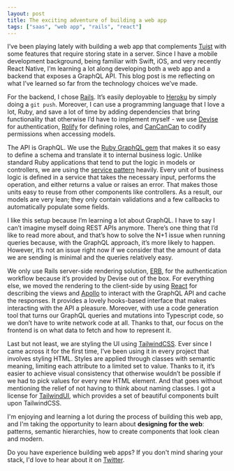 ```yaml
---
layout: post
title: The exciting adventure of building a web app
tags: ["saas", "web app", "rails", "react"]
---
```


I’ve been playing lately with building a web app that complements [Tuist](https://tuist.io) with some features that require storing state in a server. Since I have a mobile development background, being familiar with Swift, iOS, and very recently React Native, I’m learning a lot along developing both a web app and a backend that exposes a GraphQL API. This blog post is me reflecting on what I’ve learned so far from the technology choices we’ve made.

For the backend, I chose [Rails](https://rubyonrails.org/). It’s easily deployable to [Heroku](https://heroku.com) by simply doing a `git push`. Moreover, I can use a programming language that I love a lot, Ruby, and save a lot of time by adding dependencies that bring functionality that otherwise I’d have to implement myself - we use [Devise](https://github.com/heartcombo/devise) for authentication, [Rolify](https://github.com/RolifyCommunity/rolify) for defining roles, and [CanCanCan](https://github.com/CanCanCommunity/cancancan) to codify permissions when accessing models.

The API is GraphQL. We use the [Ruby GraphQL gem](https://github.com/rmosolgo/graphql-ruby) that makes it so easy to define a schema and translate it to internal business logic. Unlike standard Ruby applications that tend to put the logic in models or controllers, we are using the [service pattern](https://www.toptal.com/ruby-on-rails/rails-service-objects-tutorial) heavily. Every unit of business logic is defined in a service that takes the necessary input, performs the operation, and either returns a value or raises an error. That makes those units easy to reuse from other components like controllers. As a result, our models are very lean; they only contain validations and a few callbacks to automatically populate some fields.

I like this setup because I’m learning a lot about GraphQL. I have to say I can’t imagine myself doing REST APIs anymore. There’s one thing that I’d like to read more about, and that’s how to solve the N+1 issue when running queries because, with the GraphQL approach, it’s more likely to happen.
However, it’s not an issue right now if we consider that the amount of data we are sending is minimal and the queries relatively easy.

We only use Rails server-side rendering solution, [ERB](https://guides.rubyonrails.org/layouts_and_rendering.html), for the authentication workflow because it’s provided by Devise out of the box. For everything else, we moved the rendering to the client-side by using [React](https://reactjs.org/) for describing the views and [Apollo](https://www.apollographql.com/) to interact with the GraphQL API and cache the responses. It provides a lovely hooks-based interface that makes interacting with the API a pleasure. Moreover, with use a code generation tool that turns our GraphQL queries and mutations into Typescript code, so we don’t have to write network code at all. Thanks to that, our focus on the frontend is on what data to fetch and how to represent it.

Last but not least, we are styling the UI using [TailwindCSS](https://tailwindcss.com/). Ever since I came across it for the first time, I’ve been using it in every project that involves styling HTML. Styles are applied through classes with semantic meaning, limiting each attribute to a limited set to value. Thanks to it, it’s easier to achieve visual consistency that otherwise wouldn’t be possible if we had to pick values for every new HTML element. And that goes without mentioning the relief of not having to think about naming classes. I got a license for [TailwindUI](https://tailwindui.com), which provides a set of beautiful components built upon TailwindCSS.

I'm enjoying and learning a lot during the process of building this web app, and I'm taking the opportunity to learn about **designing for the web**: patterns, semantic hierarchies, how to create components that look clean and modern.

Do you have experience building web apps? If you don't mind sharing your stack, I'd love to hear about it on [Twitter](https://twitter.com/pepicrft).
